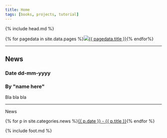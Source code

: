 ```yaml
---
title: Home
tags: [books, projects, tutorial]
---
```

{% include head.md %}

{% for pagedata in site.data.pages %}<a href="{{ pagedata.url }}"><img src="img/{{ pagedata.img }}"/>{{ pagedata.title }}</a>{% endfor%}

___

## News

### Date dd-mm-yyyy

### By "name here"

Bla bla bla

___

News

{% for p in site.categories.news %}<a href="{{ site.baseurl }}/{{ p.url }}">{{ p.date }} - {{ p.title }}</a>{% endfor %}

{% include foot.md %}
